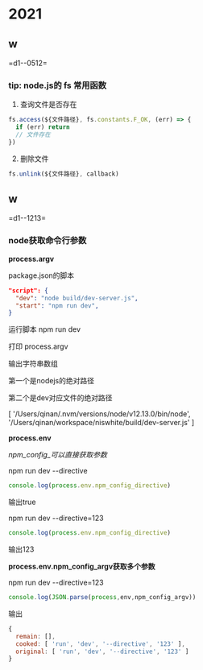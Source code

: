 # 2021

## w

=d1--0512=

### tip: node.js的 fs 常用函数

1. 查询文件是否存在

```javascript
fs.access(${文件路径}, fs.constants.F_OK, (err) => {
  if (err) return
  // 文件存在
})
```

2. 删除文件

```javascript
fs.unlink(${文件路径}, callback)
```

## w

=d1--1213=

### node获取命令行参数

**process.argv**

package.json的脚本
```json
"script": {
  "dev": "node build/dev-server.js",
  "start": "npm run dev",
}
```
运行脚本 npm run dev

打印 process.argv

输出字符串数组

第一个是nodejs的绝对路径

第二个是dev对应文件的绝对路径

[
  '/Users/qinan/.nvm/versions/node/v12.13.0/bin/node',
  '/Users/qinan/workspace/niswhite/build/dev-server.js'
]

**process.env**

*npm_config_可以直接获取参数*

npm run dev --directive

```js
console.log(process.env.npm_config_directive)
```
输出true

npm run dev --directive=123
```js
console.log(process.env.npm_config_directive)
```

输出123

**process.env.npm_config_argv获取多个参数**

npm run dev --directive=123
```js
console.log(JSON.parse(process,env,npm_config_argv))
```
输出
```js
{
  remain: [],
  cooked: [ 'run', 'dev', '--directive', '123' ],
  original: [ 'run', 'dev', '--directive', '123' ]
}
```

